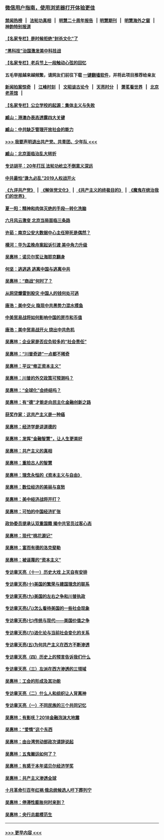 ### [微信用户指南，使用浏览器打开体验更佳](https://github.com/gfw-breaker/banned-news1/blob/master/indexes/wechat-guide.md?t=0)
#### [禁闻热榜](热点新闻.md?t=0)  &nbsp;&nbsp;|&nbsp;&nbsp; [法轮功真相](https://github.com/gfw-breaker/truth/blob/master/README.md?t=0) &nbsp;&nbsp;|&nbsp;&nbsp; [明慧二十周年报告](https://github.com/gfw-breaker/mh-reports/blob/master/README.md?t=0) &nbsp;&nbsp;|&nbsp;&nbsp;[明慧期刊](https://github.com/gfw-breaker/mh-qikan) &nbsp;&nbsp;|&nbsp;&nbsp; [明慧海外之窗](https://github.com/gfw-breaker/mh-news/blob/master/README.md?t=0) &nbsp;&nbsp;|&nbsp;&nbsp; [神韵特别报道](https://github.com/gfw-breaker/mh-news/blob/master/shenyun.md?t=0)
#### [【名家专栏】是时候拒绝“封杀文化”了](../pages/nsc423/n11814093.md?t=02110722) 
#### [“黑科技”治国激发美中科技战](../pages/nsc423/n11638056.md?t=02110722) 
#### [【名家专栏】老兵节上一段触动心弦的回忆](../pages/nsc423/n11646016.md?t=02110722) 
#### 五毛举报越来越频繁，请网友们前往下载 [一键翻墙软件](https://github.com/gfw-breaker/ssr-accounts)，并将此项目推荐给亲友
#### [新闻拍案惊奇](https://github.com/gfw-breaker/banned-news1/blob/master/pages/link4.md) &nbsp;&nbsp;|&nbsp;&nbsp; [江峰时刻](https://github.com/gfw-breaker/banned-news1/blob/master/pages/link4.md) &nbsp;&nbsp;|&nbsp;&nbsp; [文昭谈古论今](https://github.com/gfw-breaker/banned-news1/blob/master/pages/link4.md) &nbsp;&nbsp;|&nbsp;&nbsp; [天亮时分](https://github.com/gfw-breaker/banned-news1/blob/master/pages/link4.md) &nbsp;&nbsp;|&nbsp;&nbsp; [萧茗看世界](https://github.com/gfw-breaker/banned-news1/blob/master/pages/link4.md) &nbsp;&nbsp;|&nbsp;&nbsp; [北京老茶馆](https://github.com/gfw-breaker/banned-news1/blob/master/pages/link4.md) &nbsp;&nbsp;|&nbsp;&nbsp; 
#### [【名家专栏】公立学校的起源：集体主义与失败](../pages/nsc423/n11601833.md?t=02110722) 
#### [臧山：港澳办表态透露四大关键](../pages/nsc423/n11421628.md?t=02110722) 
#### [臧山：中共缺乏管理开放社会的能力](../pages/nsc423/n11407457.md?t=02110722) 
#### [>>> 我要声明退出共产党、共青团、少年队 <<<](https://github.com/begood0513/goodnews/blob/master/quit/letter.md) 
#### [臧山：北京面临治乱大转折](../pages/nsc423/n11406895.md?t=02110722) 
#### [专访胡平：20年打压 法轮功屹立不倒意义深远](../pages/nsc423/n11398800.md?t=02110722) 
#### [中共最怕“逢九必乱”2019人权战开火](../pages/nsc423/n11385248.md?t=02110722) 
#### [《九评共产党》](https://github.com/begood0513/9ping.md/blob/master/README.md) &nbsp;|&nbsp; [《解体党文化》](../../../../jtdwh.md/blob/master/README.md)  &nbsp;|&nbsp; [《共产主义的终极目的》](../../../../gczydzjmd.md/blob/master/README.md) &nbsp;|&nbsp; [《魔鬼在统治我们的世界》](../../../../mgztzwmdsj.md/blob/master/README.md) 
#### [夏一阳：精神和肉体灭绝的手段—转化洗脑](../pages/nsc423/n11368250.md?t=02110722) 
#### [六月风云激变 北京当局面临三条路](../pages/nsc423/n11313668.md?t=02110722) 
#### [许茹：南京公安大数据中心主任猝死是偶然？](../pages/nsc423/n11064744.md?t=02110722) 
#### [横河：华为孟晚舟案起诉引渡 美中角力升级](../pages/nsc423/n11027230.md?t=02110722) 
#### [吴惠林：诺贝尔奖让海耶克翻身](../pages/nsc423/n10890049.md?t=02110722) 
#### [何坚：逃逃逃 逃离中国与逃离中共](../pages/nsc423/n10592891.md?t=02110722) 
#### [吴惠林：“商战”何时了？](../pages/nsc423/n10573558.md?t=02110722) 
#### [从网贷爆雷到股灾 中国人的钱何处可逃](../pages/nsc423/n10572800.md?t=02110722) 
#### [唐浩：美中交火 隐现中共黑势力混水摸鱼](../pages/nsc423/n10544040.md?t=02110722) 
#### [中美贸易战将如何影响中国的房市和币值](../pages/nsc423/n10543697.md?t=02110722) 
#### [唐浩：美中贸易战开火 烧出中共危机](../pages/nsc423/n10540126.md?t=02110722) 
#### [吴惠林：企业家是否应负较多的“社会责任”](../pages/nsc423/n10535022.md?t=02110722) 
#### [吴惠林：“川普奇迹”一点都不稀奇](../pages/nsc423/n10512808.md?t=02110722) 
#### [吴惠林：平议“修正资本主义”](../pages/nsc423/n10495724.md?t=02110722) 
#### [吴惠林：川普的外交政策可预测吗？](../pages/nsc423/n10462387.md?t=02110722) 
#### [吴惠林：“全球化”会终结吗？](../pages/nsc423/n10452838.md?t=02110722) 
#### [吴惠林：有“德”才能走向民主化金融创新之路](../pages/nsc423/n10432292.md?t=02110722) 
#### [获奖作家：这共产主义是一种癌](../pages/nsc423/n10431541.md?t=02110722) 
#### [吴惠林：经济学是讲道德的](../pages/nsc423/n10398014.md?t=02110722) 
#### [吴惠林：发挥“金融智慧”，让人生更美好](../pages/nsc423/n10375019.md?t=02110722) 
#### [吴惠林：共产主义的真相](../pages/nsc423/n10351394.md?t=02110722) 
#### [吴惠林：重拾古人的智慧](../pages/nsc423/n10337691.md?t=02110722) 
#### [吴惠林：理念永恒的《资本主义与自由》](../pages/nsc423/n10316274.md?t=02110722) 
#### [吴惠林：数位经济的美丽与哀愁](../pages/nsc423/n10292946.md?t=02110722) 
#### [吴惠林：美中经济战将开打？](../pages/nsc423/n10258825.md?t=02110722) 
#### [吴惠林：可怕的中国经济扩张](../pages/nsc423/n10219147.md?t=02110722) 
#### [政协委员提承认双重国籍 揭中共官员过客心态](../pages/nsc423/n10208809.md?t=02110722) 
#### [吴惠林：现代“桃花源记”](../pages/nsc423/n10185234.md?t=02110722) 
#### [吴惠林：富而有德的洛克斐勒](../pages/nsc423/n10142264.md?t=02110722) 
#### [吴惠林：被诬蔑的“资本主义”](../pages/nsc423/n10124816.md?t=02110722) 
#### [专访章天亮（十一）历史大戏 上天自有安排](../pages/nsc423/n10094905.md?t=02110722) 
#### [专访章天亮(十)美国的繁荣与建国理念的联系](../pages/nsc423/n10094899.md?t=02110722) 
#### [专访章天亮(九)美国的左右之争和川普执政](../pages/nsc423/n10094889.md?t=02110722) 
#### [专访章天亮(八)怎么看待美国的一些社会现象](../pages/nsc423/n10094857.md?t=02110722) 
#### [专访章天亮(七)传统与现代——美国价值之争](../pages/nsc423/n10093140.md?t=02110722) 
#### [专访章天亮(六)进化论与当前社会变化的关系](../pages/nsc423/n10092036.md?t=02110722) 
#### [专访章天亮(五)为何共产主义在西方不断渗透](../pages/nsc423/n10083620.md?t=02110722) 
#### [专访章天亮（四）历史上的预言告诉我们什么](../pages/nsc423/n10083606.md?t=02110722) 
#### [专访章天亮（三）左派在西方渗透的三领域](../pages/nsc423/n10081115.md?t=02110722) 
#### [吴惠林：工会的形成及其功能](../pages/nsc423/n10080633.md?t=02110722) 
#### [专访章天亮（二）什么人和组织让人背离神](../pages/nsc423/n10076637.md?t=02110722) 
#### [专访章天亮（一）不同民族的三个共同记忆](../pages/nsc423/n10074188.md?t=02110722) 
#### [吴惠林：有影呒？2018金融泡沫大地震](../pages/nsc423/n10040534.md?t=02110722) 
#### [吴惠林：“爱情”这个东西](../pages/nsc423/n10019423.md?t=02110722) 
#### [吴惠林：由台湾劳动部政次请辞说起](../pages/nsc423/n9979679.md?t=02110722) 
#### [吴惠林：五鬼搬运如何了？](../pages/nsc423/n9925338.md?t=02110722) 
#### [吴惠林：有感于本年诺贝尔经济学奖](../pages/nsc423/n9871883.md?t=02110722) 
#### [吴惠林：共产主义渗透全球](../pages/nsc423/n9812748.md?t=02110722) 
#### [十月革命引百年红祸 俄总统候选人吁下葬列宁](../pages/nsc423/n9810182.md?t=02110722) 
#### [吴惠林：停滞性膨胀何时来到？](../pages/nsc423/n9764136.md?t=02110722) 
#### [吴惠林：央行总裁模范生](../pages/nsc423/n9728134.md?t=02110722) 

----
#### [ >>> 更早内容 <<< ](../indexes/nsc423-earlier.md)

